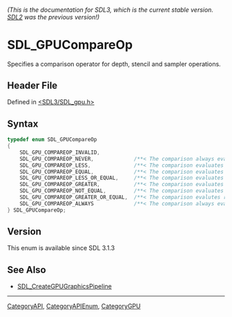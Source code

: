 ###### (This is the documentation for SDL3, which is the current stable version. [SDL2](https://wiki.libsdl.org/SDL2/) was the previous version!)
# SDL_GPUCompareOp

Specifies a comparison operator for depth, stencil and sampler operations.

## Header File

Defined in [<SDL3/SDL_gpu.h>](https://github.com/libsdl-org/SDL/blob/main/include/SDL3/SDL_gpu.h)

## Syntax

```c
typedef enum SDL_GPUCompareOp
{
    SDL_GPU_COMPAREOP_INVALID,
    SDL_GPU_COMPAREOP_NEVER,             /**< The comparison always evaluates false. */
    SDL_GPU_COMPAREOP_LESS,              /**< The comparison evaluates reference < test. */
    SDL_GPU_COMPAREOP_EQUAL,             /**< The comparison evaluates reference == test. */
    SDL_GPU_COMPAREOP_LESS_OR_EQUAL,     /**< The comparison evaluates reference <= test. */
    SDL_GPU_COMPAREOP_GREATER,           /**< The comparison evaluates reference > test. */
    SDL_GPU_COMPAREOP_NOT_EQUAL,         /**< The comparison evaluates reference != test. */
    SDL_GPU_COMPAREOP_GREATER_OR_EQUAL,  /**< The comparison evalutes reference >= test. */
    SDL_GPU_COMPAREOP_ALWAYS             /**< The comparison always evaluates true. */
} SDL_GPUCompareOp;
```

## Version

This enum is available since SDL 3.1.3

## See Also

- [SDL_CreateGPUGraphicsPipeline](SDL_CreateGPUGraphicsPipeline)

----
[CategoryAPI](CategoryAPI), [CategoryAPIEnum](CategoryAPIEnum), [CategoryGPU](CategoryGPU)

